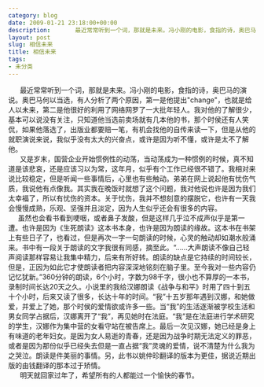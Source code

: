 ```yaml
---
category: blog
date: 2009-01-21 23:18:00+00:00
description:       最近常常听到一个词，那就是未来。冯小刚的电影，食指的诗，奥巴马的演说
layout: post
slug: 相信未来
title: 相信未来
tags:
- 未分类
---
```


      最近常常听到一个词，那就是未来。冯小刚的电影，食指的诗，奥巴马的演说。奥巴马何以当选，有人分析了两个原因，第一是他提出"change"，也就是给人以未来，第二是他很好的利用了网络网罗了一大批年轻人。我对他的了解很少，基本可以说没有关注，只知道他当选前卖场就有几本他的书，那个时侯还有人笑侃，如果他落选了，出版业都要赔一笔，有机会找他的自传来读一下，但是从他的就职演说来说，我似乎没有太大的兴奋点，或许是因为听不懂，或许是太不了解他。  
      又是岁末，国营企业开始惯例性的动荡，当动荡成为一种惯例的时候，真不知道是该悲哀，还是应该习以为常，这年月，似乎有个工作已经很不错了。我相对来说比较稳定，但是听闻一些事情后，心里也有些触动。弟弟在网上说起他有忧伤气质，我说他有点像我。其实我在晚饭时就想了这个问题，我对他说也许是因为我们太幸福了，所以有忧伤的资本。关于忧伤，我并不想刻意的摆脱它，也许有一天我会慢慢成熟，乐观、坚强并且淡定，因为人生似乎还会有很多的内容。  
     虽然也会看书看到哽咽，或者鼻子发酸，但是这样几乎泣不成声似乎是第一遭。也许是因为《生死朗读》这本书本身，也许是因为朗读的缘故。这本书在书架上有些日子了，也看过，但是再次一字一句朗读的时候，心灵的触动却如潮水般涌来。书中有一段关于朗读的文字我很有同感，摘至此。“……大声朗读不像自己轻声阅读那样容易让我集中精力，后来有所好转。朗读的缺点是它持续的时间较长，但是，正因为如此它才使朗读者把内容深深地铭刻在脑子里。至今我对一些内容仍记忆犹新。”360分钟的朗读，6个小时，字数为98千字，很小也不算厚的一本书，录制时间长达20天之久。小说里的我给汉娜朗读《战争与和平》时用了四十到五十个小时，后来又读了很多，长达十年的时间。“我”十五岁那年遇到汉娜，和她做爱，并爱上了她，那个时侯的爱情欲或许多一些。当“我”的生活逐渐被学校生活和男女同学占据后，汉娜离开了“我”，再见她时在法庭。“我”是在法庭进行学术研究的学生，汉娜作为集中营的女看守站在被告席上。最后一次见汉娜，她已经是身上有味道的老年妇女。是因为女人易逝的青春，还是因为战争时期无法定义的罪恶，或者是因为那份似乎已经失去但是一直占据“我”灵魂的爱情，说不清楚为什么我为之哭泣。朗读是件美丽的事情。另，此书以姚仲珍翻译的版本为更佳，据说近期出版的由钱翻译的那本过于矫情。  
      明天就回家过年了，希望所有的人都能过一个愉快的春节。  

